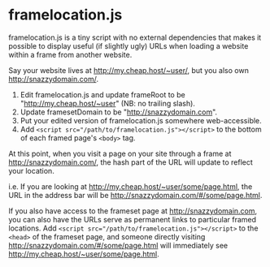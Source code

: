 # framelocation.js

framelocation.js is a tiny script with no external dependencies that makes it possible to display useful (if slightly ugly) URLs when loading a website within a frame from another website.

Say your website lives at http://my.cheap.host/~user/, but you also own http://snazzydomain.com/. 

1. Edit framelocation.js and update frameRoot to be "http://my.cheap.host/~user" (NB: no trailing slash).
2. Update framesetDomain to be "http://snazzydomain.com".
3. Put your edited version of framelocation.js somewhere web-accessible.
4. Add `<script src="/path/to/framelocation.js"></script>` to the bottom of each framed page's `<body>` tag.
  
At this point, when you visit a page on your site through a frame at http://snazzydomain.com/, the hash part of the URL will update to reflect your location.

i.e. If you are looking at http://my.cheap.host/~user/some/page.html, the URL in the address bar will be http://snazzydomain.com/#/some/page.html.

If you also have access to the frameset page at http://snazzydomain.com, you can also have the URLs serve as permanent links to particular framed locations. Add `<script src="/path/to/framelocation.js"></script>` to the `<head>` of the frameset page, and someone directly visiting http://snazzydomain.com/#/some/page.html will immediately see http://my.cheap.host/~user/some/page.html.
  